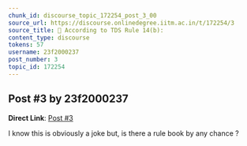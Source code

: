```yaml
---
chunk_id: discourse_topic_172254_post_3_00
source_url: https://discourse.onlinedegree.iitm.ac.in/t/172254/3
source_title: 📜 According to TDS Rule 14(b):
content_type: discourse
tokens: 57
username: 23f2000237
post_number: 3
topic_id: 172254
---
```


## Post #3 by 23f2000237

**Direct Link**: [Post #3](https://discourse.onlinedegree.iitm.ac.in/t/172254/3)

I know this is obviously a joke but, is there a rule book by any chance ?

